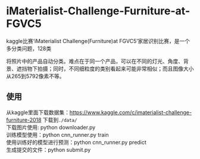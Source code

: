 # iMaterialist-Challenge-Furniture-at-FGVC5
kaggle比赛‘iMaterialist Challenge(Furniture)at FGVC5’家居识别比赛，是一个多分类问题，128类  

将照片中的产品自动分类。难点在于同一个产品，可以在不同的灯光、角度、背景、遮挡物下拍摄；同时，不同细粒度的类别看起来可能非常相似；而且图像大小从265到5792像素不等。  
## 使用  
从kaggle里面下载数据集：https://www.kaggle.com/c/imaterialist-challenge-furniture-2018 下载到`./data/`    
下载图片使用: python downloader.py  
训练模型使用：python cnn_runner.py train  
使用训练好的模型进行预测：python cnn_runner.py predict  
生成提交的文件：python submit.py  

